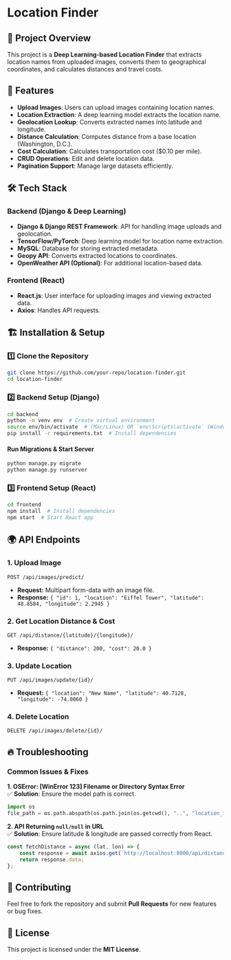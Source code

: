 # Location Finder

## 📌 Project Overview
This project is a **Deep Learning-based Location Finder** that extracts location names from uploaded images, converts them to geographical coordinates, and calculates distances and travel costs.

## 🚀 Features
- **Upload Images**: Users can upload images containing location names.
- **Location Extraction**: A deep learning model extracts the location name.
- **Geolocation Lookup**: Converts extracted names into latitude and longitude.
- **Distance Calculation**: Computes distance from a base location (Washington, D.C.).
- **Cost Calculation**: Calculates transportation cost ($0.10 per mile).
- **CRUD Operations**: Edit and delete location data.
- **Pagination Support**: Manage large datasets efficiently.

## 🛠️ Tech Stack
### **Backend (Django & Deep Learning)**
- **Django & Django REST Framework**: API for handling image uploads and geolocation.
- **TensorFlow/PyTorch**: Deep learning model for location name extraction.
- **MySQL**: Database for storing extracted metadata.
- **Geopy API**: Converts extracted locations to coordinates.
- **OpenWeather API (Optional)**: For additional location-based data.

### **Frontend (React)**
- **React.js**: User interface for uploading images and viewing extracted data.
- **Axios**: Handles API requests.

## 🏗️ Installation & Setup
### 1️⃣ **Clone the Repository**
```sh
git clone https://github.com/your-repo/location-finder.git
cd location-finder
```

### 2️⃣ **Backend Setup (Django)**
```sh
cd backend
python -m venv env  # Create virtual environment
source env/bin/activate  # (Mac/Linux) OR `env\Scripts\activate` (Windows)
pip install -r requirements.txt  # Install dependencies
```

#### **Run Migrations & Start Server**
```sh
python manage.py migrate
python manage.py runserver
```

### 3️⃣ **Frontend Setup (React)**
```sh
cd frontend
npm install  # Install dependencies
npm start  # Start React app
```

## 🌍 API Endpoints
### **1. Upload Image**
```http
POST /api/images/predict/
```
- **Request:** Multipart form-data with an image file.
- **Response:** `{ "id": 1, "location": "Eiffel Tower", "latitude": 48.8584, "longitude": 2.2945 }`

### **2. Get Location Distance & Cost**
```http
GET /api/distance/{latitude}/{longitude}/
```
- **Response:** `{ "distance": 200, "cost": 20.0 }`

### **3. Update Location**
```http
PUT /api/images/update/{id}/
```
- **Request:** `{ "location": "New Name", "latitude": 40.7128, "longitude": -74.0060 }`

### **4. Delete Location**
```http
DELETE /api/images/delete/{id}/
```

## 🔥 Troubleshooting
### **Common Issues & Fixes**
**1. OSError: [WinError 123] Filename or Directory Syntax Error**  
✅ **Solution**: Ensure the model path is correct.
```python
import os
file_path = os.path.abspath(os.path.join(os.getcwd(), "..", "location_identifier_model.keras"))
```

**2. API Returning `null/null` in URL**  
✅ **Solution**: Ensure latitude & longitude are passed correctly from React.
```js
const fetchDistance = async (lat, lon) => {
    const response = await axios.get(`http://localhost:8000/api/distance/${lat}/${lon}/`);
    return response.data;
};
```

## 🤝 Contributing
Feel free to fork the repository and submit **Pull Requests** for new features or bug fixes.

## 📜 License
This project is licensed under the **MIT License**.
